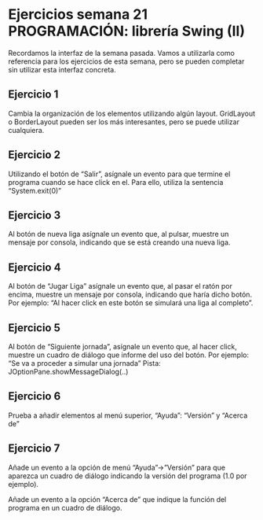 # Ejercicios semana 21 PROGRAMACIÓN: librería Swing (II)

Recordamos la interfaz de la semana pasada. Vamos a utilizarla como referencia para los ejercicios de esta semana, 
pero se pueden completar sin utilizar esta interfaz concreta.

## Ejercicio 1
Cambia la organización de los elementos utilizando algún layout. GridLayout
o BorderLayout pueden ser los más interesantes, pero se puede utilizar
cualquiera.

## Ejercicio 2
Utilizando el botón de “Salir”, asígnale un evento para que termine el
programa cuando se hace click en el. Para ello, utiliza la sentencia
“System.exit(0)”

## Ejercicio 3
Al botón de nueva liga asígnale un evento que, al pulsar, muestre un
mensaje por consola, indicando que se está creando una nueva liga.

## Ejercicio 4
Al botón de “Jugar Liga” asígnale un evento que, al pasar el ratón por
encima, muestre un mensaje por consola, indicando que haría dicho botón.
Por ejemplo: “Al hacer click en este botón se simulará una liga al completo”.

## Ejercicio 5
Al botón de “Siguiente jornada”, asígnale un evento que, al hacer click,
muestre un cuadro de diálogo que informe del uso del botón. Por ejemplo:
“Se va a proceder a simular una jornada”
Pista: JOptionPane.showMessageDialog(..)

## Ejercicio 6
Prueba a añadir elementos al menú superior, “Ayuda”: “Versión” y “Acerca
de”

## Ejercicio 7
Añade un evento a la opción de menú “Ayuda”->”Versión” para que
aparezca un cuadro de diálogo indicando la versión del programa (1.0 por
ejemplo).

Añade un evento a la opción “Acerca de” que indique la función del
programa en un cuadro de diálogo.